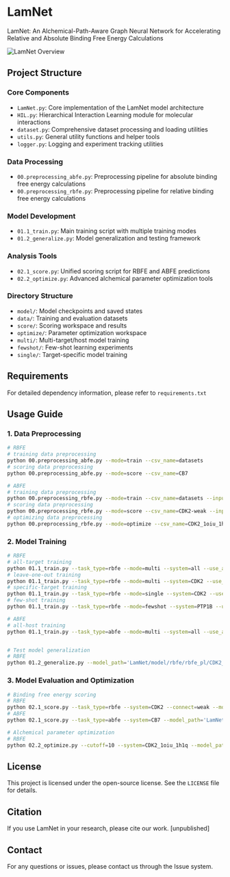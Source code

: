 # LamNet

LamNet: An Alchemical-Path-Aware Graph Neural Network for Accelerating Relative and Absolute Binding Free Energy Calculations

![LamNet Overview](Figure1.png)

## Project Structure

### Core Components
- `LamNet.py`: Core implementation of the LamNet model architecture
- `HIL.py`: Hierarchical Interaction Learning module for molecular interactions
- `dataset.py`: Comprehensive dataset processing and loading utilities
- `utils.py`: General utility functions and helper tools
- `logger.py`: Logging and experiment tracking utilities

### Data Processing
- `00.preprocessing_abfe.py`: Preprocessing pipeline for absolute binding free energy calculations
- `00.preprocessing_rbfe.py`: Preprocessing pipeline for relative binding free energy calculations

### Model Development
- `01.1_train.py`: Main training script with multiple training modes
- `01.2_generalize.py`: Model generalization and testing framework

### Analysis Tools
- `02.1_score.py`: Unified scoring script for RBFE and ABFE predictions
- `02.2_optimize.py`: Advanced alchemical parameter optimization tools

### Directory Structure
- `model/`: Model checkpoints and saved states
- `data/`: Training and evaluation datasets
- `score/`: Scoring workspace and results
- `optimize/`: Parameter optimization workspace
- `multi/`: Multi-target/host model training
- `fewshot/`: Few-shot learning experiments
- `single/`: Target-specific model training

## Requirements
For detailed dependency information, please refer to `requirements.txt`

## Usage Guide

### 1. Data Preprocessing
```bash
# RBFE
# training data preprocessing
python 00.preprocessing_abfe.py --mode=train --csv_name=datasets
# scoring data preprocessing
python 00.preprocessing_abfe.py --mode=score --csv_name=CB7

# ABFE
# training data preprocessing
python 00.preprocessing_rbfe.py --mode=train --csv_name=datasets --input_ligand_format=mol2
# scoring data preprocessing
python 00.preprocessing_rbfe.py --mode=score --csv_name=CDK2-weak --input_ligand_format=sdf
# optimizing data preprocessing
python 00.preprocessing_rbfe.py --mode=optimize --csv_name=CDK2_1oiu_1h1q --input_ligand_format=sdf
```

### 2. Model Training
```bash
# RBFE
# all-target training
python 01.1_train.py --task_type=rbfe --mode=multi --system=all --use_aue_weight=True
# leave-one-out training
python 01.1_train.py --task_type=rbfe --mode=multi --system=CDK2 --use_aue_weight=True
# specific-target training
python 01.1_train.py --task_type=rbfe --mode=single --system=CDK2 --use_aue_weight=True --batch_size=16
# few-shot training
python 01.1_train.py --task_type=rbfe --mode=fewshot --system=PTP1B --use_aue_weight=True --use_sepcific_fewshot=False

# ABFE
# all-host training
python 01.1_train.py --task_type=abfe --mode=multi --system=all --use_aue_weight=False


# Test model generalization
# RBFE
python 01.2_generalize.py --model_path='LamNet/model/rbfe/rbfe_pl/CDK2_w/model/epoch98-rmse4.8701-pr0.9762-criterion6.7655-score0.3234.pt'
```

### 3. Model Evaluation and Optimization
```bash
# Binding free energy scoring
# RBFE
python 02.1_score.py --task_type=rbfe --system=CDK2 --connect=weak --model_path='LamNet/model/rbfe/rbfe_pl/CDK2_w/model/epoch98-rmse4.8701-pr0.9762-criterion6.7655-score0.3234.pt'
# ABFE
python 02.1_score.py --task_type=abfe --system=CB7 --model_path='LamNet/model/abfe/abfe_gh/model/epoch45-rmse21.9192-pr0.6414-criterion9.4640-score0.0536.pt'

# Alchemical parameter optimization
# RBFE
python 02.2_optimize.py --cutoff=10 --system=CDK2_1oiu_1h1q --model_path='LamNet/model/rbfe/rbfe_pl/CDK2_w/model/epoch98-rmse4.8701-pr0.9762-criterion6.7655-score0.3234.pt'
```

## License
This project is licensed under the open-source license. See the `LICENSE` file for details.

## Citation
If you use LamNet in your research, please cite our work.
[unpublished]

## Contact
For any questions or issues, please contact us through the Issue system.
